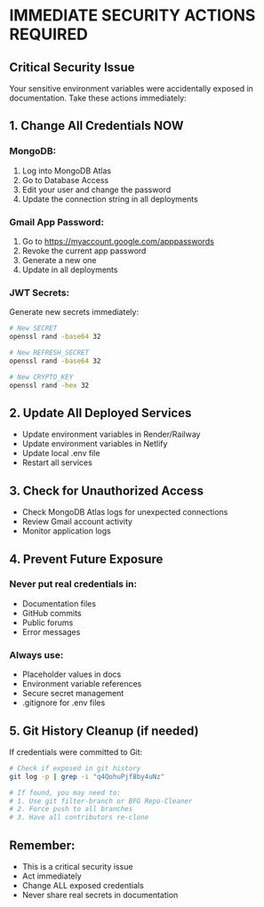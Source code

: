 # IMMEDIATE SECURITY ACTIONS REQUIRED

## Critical Security Issue
Your sensitive environment variables were accidentally exposed in documentation. Take these actions immediately:

## 1. Change All Credentials NOW

### MongoDB:
1. Log into MongoDB Atlas
2. Go to Database Access
3. Edit your user and change the password
4. Update the connection string in all deployments

### Gmail App Password:
1. Go to https://myaccount.google.com/apppasswords
2. Revoke the current app password
3. Generate a new one
4. Update in all deployments

### JWT Secrets:
Generate new secrets immediately:
```bash
# New SECRET
openssl rand -base64 32

# New REFRESH_SECRET
openssl rand -base64 32

# New CRYPTO_KEY
openssl rand -hex 32
```

## 2. Update All Deployed Services

- Update environment variables in Render/Railway
- Update environment variables in Netlify
- Update local .env file
- Restart all services

## 3. Check for Unauthorized Access

- Check MongoDB Atlas logs for unexpected connections
- Review Gmail account activity
- Monitor application logs

## 4. Prevent Future Exposure

### Never put real credentials in:
- Documentation files
- GitHub commits
- Public forums
- Error messages

### Always use:
- Placeholder values in docs
- Environment variable references
- Secure secret management
- .gitignore for .env files

## 5. Git History Cleanup (if needed)

If credentials were committed to Git:
```bash
# Check if exposed in git history
git log -p | grep -i "q4QohuPjf8by4uNz"

# If found, you may need to:
# 1. Use git filter-branch or BFG Repo-Cleaner
# 2. Force push to all branches
# 3. Have all contributors re-clone
```

## Remember:
- This is a critical security issue
- Act immediately
- Change ALL exposed credentials
- Never share real secrets in documentation